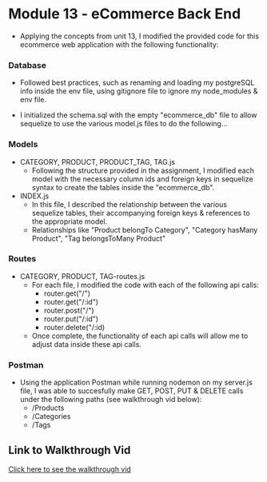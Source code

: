 # Module 13 - eCommerce Back End 

- Applying the concepts from unit 13, I modified the provided code for this ecommerce web application with the following functionality:


### Database
- Followed best practices, such as renaming and loading my postgreSQL info inside the env file, using gitignore file to ignore my node_modules & env file.

- I initialized the schema.sql with the empty "ecommerce_db" file to allow sequelize to use the various model.js files to do the following...

### Models
- CATEGORY, PRODUCT, PRODUCT_TAG, TAG.js
    - Following the structure provided in the assignment, I modified each model with the necessary column ids and foreign keys in sequelize syntax to create the tables inside the "ecommerce_db".
- INDEX.js
    - In this file, I described the relationship between the various sequelize tables, their accompanying foreign keys & references to the appropriate model.
    - Relationships like "Product belongTo Category", "Category hasMany Product", "Tag belongsToMany Product"

### Routes
- CATEGORY, PRODUCT, TAG-routes.js
    - For each file, I modified the code with each of the following api calls:
        - router.get("/")
        - router.get("/:id")
        - router.post("/")
        - router.put("/:id")
        - router.delete("/:id)
    - Once complete, the functionality of each api calls will allow me to adjust data inside these api calls.

### Postman
- Using the application Postman while running nodemon on my server.js file, I was able to succesfully make GET, POST, PUT & DELETE calls under the following paths (see walkthrough vid below):
    - /Products
    - /Categories
    - /Tags


## Link to Walkthrough Vid

[Click here to see the walkthrough vid](https://drive.google.com/file/d/1GGvmPWcR90kszhxVLETty-r8dVYZ_HKc/view)

